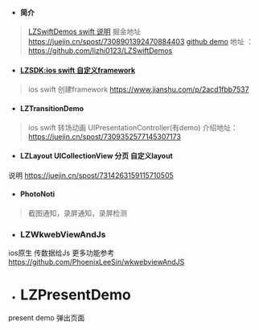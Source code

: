 - #### 简介
> [LZSwiftDemos swift 说明](https://juejin.cn/spost/7308901392470884403)  掘金地址 https://juejin.cn/spost/7308901392470884403
> [github demo](https://github.com/lizhi0123/LZSwiftDemos) 地址 ：https://github.com/lizhi0123/LZSwiftDemos

- #### [LZSDK:ios swift 自定义framework](https://www.jianshu.com/p/2acd1fbb7537) 
> ios swift 创建framework  https://www.jianshu.com/p/2acd1fbb7537
- #### LZTransitionDemo 
> ios swift 转场动画 UIPresentationController(有demo)  介绍地址：https://juejin.cn/spost/7309352577145307173


- #### LZLayout  UICollectionView  分页 自定义layout
说明 https://juejin.cn/spost/7314263159115710505

- #### PhotoNoti 
> 截图通知，录屏通知，录屏检测

- ### LZWkwebViewAndJs
ios原生 传数据给Js 更多功能参考 https://github.com/PhoenixLeeSin/wkwebviewAndJS

- # LZPresentDemo 
present demo 弹出页面


